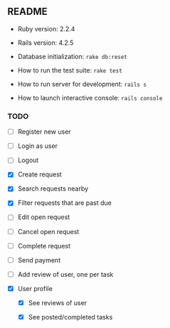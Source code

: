 ## README

* Ruby version: 2.2.4

* Rails version: 4.2.5

* Database initialization: `rake db:reset`

* How to run the test suite: `rake test`

* How to run server for development: `rails s`

* How to launch interactive console: `rails console`

### TODO
- [ ] Register new user

- [ ] Login as user

- [ ] Logout

- [x] Create request

- [x] Search requests nearby

- [x] Filter requests that are past due

- [ ] Edit open request

- [ ] Cancel open request

- [ ] Complete request

- [ ] Send payment

- [ ] Add review of user, one per task

- [x] User profile

  - [x] See reviews of user

  - [x] See posted/completed tasks

